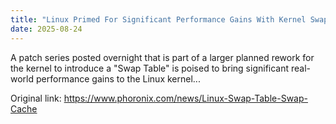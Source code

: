 ```yaml
---
title: "Linux Primed For Significant Performance Gains With Kernel Swap Code Overhaul"
date: 2025-08-24
---
```


A patch series posted overnight that is part of a larger planned rework for the kernel to introduce a "Swap Table" is poised to bring significant real-world performance gains to the Linux kernel...

Original link: https://www.phoronix.com/news/Linux-Swap-Table-Swap-Cache